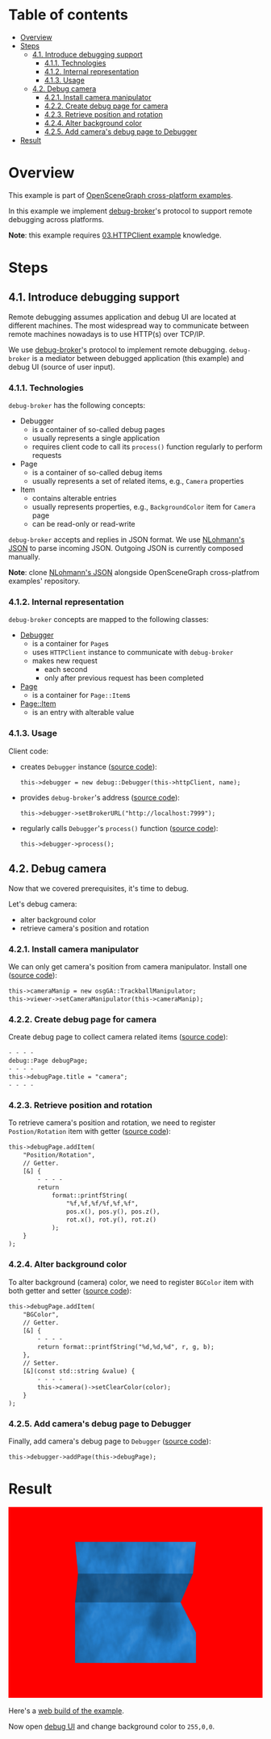 
# Table of contents

* [Overview](#overview)
* [Steps](#steps)
    * [4.1. Introduce debugging support](#debug)
        * [4.1.1. Technologies](#debug-tech)
        * [4.1.2. Internal representation](#debug-representation)
        * [4.1.3. Usage](#debug-usage)
    * [4.2. Debug camera](#debug-camera)
        * [4.2.1. Install camera manipulator](#debug-camera-manipulator)
        * [4.2.2. Create debug page for camera](#debug-camera-page)
        * [4.2.3. Retrieve position and rotation](#debug-camera-posrot)
        * [4.2.4. Alter background color](#debug-camera-bgcolor)
        * [4.2.5. Add camera's debug page to Debugger](#debug-camera-debugger)
* [Result](#result)

<a name="overview"/>

# Overview

This example is part of [OpenSceneGraph cross-platform examples][osgcpe].

In this example we implement [debug-broker][debug-broker]'s protocol to support remote
debugging across platforms.

**Note**: this example requires [03.HTTPClient example][ex03] knowledge.

<a name="steps"/>

# Steps

<a name="debug"/>

## 4.1. Introduce debugging support

Remote debugging assumes application and debug UI are located at different
machines. The most widespread way to communicate between remote machines
nowadays is to use HTTP(s) over TCP/IP.

We use [debug-broker][debug-broker]'s protocol to implement remote debugging.
`debug-broker` is a mediator between debugged application (this example) and
debug UI (source of user input).

<a name="debug-tech"/>

### 4.1.1. Technologies

`debug-broker` has the following concepts:

* Debugger
    * is a container of so-called debug pages
    * usually represents a single application
    * requires client code to call its `process()` function regularly to perform requests
* Page
    * is a container of so-called debug items
    * usually represents a set of related items, e.g., `Camera` properties
* Item
    * contains alterable entries
    * usually represents properties, e.g., `BackgroundColor` item for `Camera` page
    * can be read-only or read-write

`debug-broker` accepts and replies in JSON format. We use
[NLohmann's JSON][nlohmann-json] to parse incoming JSON. Outgoing JSON
is currently composed manually.

**Note**: clone [NLohmann's JSON][nlohmann-json] alongside OpenSceneGraph
cross-platfrom examples' repository.

<a name="debug-representation"/>

### 4.1.2. Internal representation

`debug-broker` concepts are mapped to the following classes:

* [Debugger][Debugger]
    * is a container for `Page`s
    * uses `HTTPClient` instance to communicate with `debug-broker`
    * makes new request
        * each second
        * only after previous request has been completed
* [Page][Page]
    * is a container for `Page::Item`s
* [Page::Item][PageItem]
    * is an entry with alterable value

<a name="debug-usage"/>

### 4.1.3. Usage

Client code:

* creates `Debugger` instance ([source code][Debugger-create]):
    ```
    this->debugger = new debug::Debugger(this->httpClient, name);
    ```
* provides `debug-broker`'s address ([source code][Debugger-address]):
    ```
    this->debugger->setBrokerURL("http://localhost:7999");
    ```
* regularly calls `Debugger`'s `process()` function ([source code][Debugger-process]):
    ```
    this->debugger->process();
    ```

<a name="debug-camera"/>

## 4.2. Debug camera

Now that we covered prerequisites, it's time to debug.

Let's debug camera:

* alter background color
* retrieve camera's position and rotation

<a name="debug-camera-manipulator"/>

### 4.2.1. Install camera manipulator

We can only get camera's position from camera manipulator.
Install one ([source code][camera-manipulator]):
```
this->cameraManip = new osgGA::TrackballManipulator;
this->viewer->setCameraManipulator(this->cameraManip);
```

<a name="debug-camera-page"/>

### 4.2.2. Create debug page for camera

Create debug page to collect camera related items
([source code][camera-page]):
```
- - - -
debug::Page debugPage;
- - - -
this->debugPage.title = "camera";
- - - -
```

<a name="debug-camera-posrot"/>

### 4.2.3. Retrieve position and rotation

To retrieve camera's position and rotation, we need to register
`Postion/Rotation` item with getter
([source code][camera-posrot]):
```
this->debugPage.addItem(
    "Position/Rotation",
    // Getter.
    [&] {
        - - - -
        return
            format::printfString(
                "%f,%f,%f/%f,%f,%f",
                pos.x(), pos.y(), pos.z(),
                rot.x(), rot.y(), rot.z()
            );
    }
);

```

<a name="debug-camera-bgcolor"/>

### 4.2.4. Alter background color

To alter background (camera) color, we need to register
`BGColor` item with both getter and setter
([source code][camera-bgcolor]):
```
this->debugPage.addItem(
    "BGColor",
    // Getter.
    [&] {
        - - - -
        return format::printfString("%d,%d,%d", r, g, b);
    },
    // Setter.
    [&](const std::string &value) {
        - - - -
        this->camera()->setClearColor(color);
    }
);

```

<a name="debug-camera-debugger"/>

### 4.2.5. Add camera's debug page to Debugger

Finally, add camera's debug page to `Debugger`
([source code][camera-debugger]):
```
this->debugger->addPage(this->debugPage);
```

<a name="result"/>

# Result

![Screenshot](shot.png)

Here's a [web build of the example][web-build].

Now open [debug UI][debug-ui] and change background color to `255,0,0`.

[osgcpe]: https://github.com/OGStudio/openscenegraph-cross-platform-examples
[ex03]: ../03.HTTPClient
[debug-broker]: https://github.com/OGStudio/debug-broker
[nlohmann-json]: https://github.com/nlohmann/json

[fetch-api]: https://kripken.github.io/emscripten-site/docs/api_reference/fetch.html
[emscripten]: http://emscripten.org
[xhr]: https://en.wikipedia.org/wiki/XMLHttpRequest
[mongoose]: https://github.com/cesanta/mongoose

[Debugger]: desktop/src/debug.h#L246
[Page]: desktop/src/debug.h#L99
[PageItem]: desktop/src/debug.h#L114

[Debugger-create]: desktop/src/main.h#L335
[Debugger-address]: desktop/src/main.h#L336
[Debugger-process]: desktop/src/main.h#L341

[camera-manipulator]: desktop/src/main.h#L315
[camera-page]: desktop/src/main.h#L422
[camera-posrot]: desktop/src/main.h#L465
[camera-bgcolor]: desktop/src/main.h#L432
[camera-debugger]: desktop/src/main.h#L429

[web-build]: https://ogstudio.github.io/openscenegraph-cross-platform-examples-web-builds/examples/04/ex04-remote-debugging.html
[debug-ui]: https://ogstudio.github.io/debug-ui/?broker=https%3A%2F%2Fosgcpe-debug-broker.herokuapp.com&debugger=OSGCPE04&page=camera
